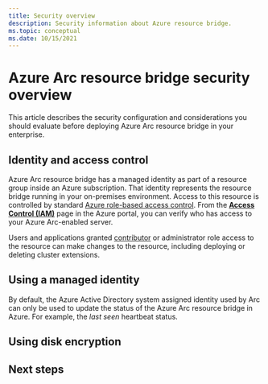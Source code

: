 ```yaml
---
title: Security overview
description: Security information about Azure resource bridge.
ms.topic: conceptual
ms.date: 10/15/2021
---
```


# Azure Arc resource bridge security overview

This article describes the security configuration and considerations you should evaluate before deploying Azure Arc resource bridge in your enterprise.

## Identity and access control

Azure Arc resource bridge has a managed identity as part of a resource group inside an Azure subscription. That identity represents the resource bridge running in your on-premises environment. Access to this resource is controlled by standard [Azure role-based access control](../../role-based-access-control/overview.md). From the [**Access Control (IAM)**](../../role-based-access-control/role-assignments-portal.md) page in the Azure portal, you can verify who has access to your Azure Arc-enabled server.

Users and applications granted [contributor](../../role-based-access-control/built-in-roles.md#contributor) or administrator role access to the resource can make changes to the resource, including deploying or deleting cluster extensions.

## Using a managed identity

By default, the Azure Active Directory system assigned identity used by Arc can only be used to update the status of the Azure Arc resource bridge in Azure. For example, the *last seen* heartbeat status.

## Using disk encryption


## Next steps


